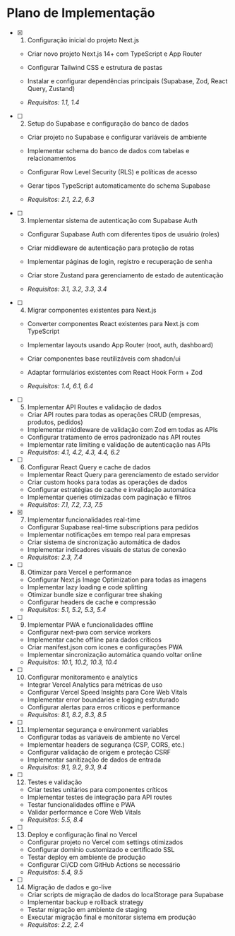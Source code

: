 # Plano de Implementação

- [x] 1. Configuração inicial do projeto Next.js



  - Criar novo projeto Next.js 14+ com TypeScript e App Router
  - Configurar Tailwind CSS e estrutura de pastas
  - Instalar e configurar dependências principais (Supabase, Zod, React Query, Zustand)



  - _Requisitos: 1.1, 1.4_

- [ ] 2. Setup do Supabase e configuração do banco de dados
  - Criar projeto no Supabase e configurar variáveis de ambiente


  - Implementar schema do banco de dados com tabelas e relacionamentos
  - Configurar Row Level Security (RLS) e políticas de acesso
  - Gerar tipos TypeScript automaticamente do schema Supabase
  - _Requisitos: 2.1, 2.2, 6.3_





- [ ] 3. Implementar sistema de autenticação com Supabase Auth
  - Configurar Supabase Auth com diferentes tipos de usuário (roles)
  - Criar middleware de autenticação para proteção de rotas



  - Implementar páginas de login, registro e recuperação de senha
  - Criar store Zustand para gerenciamento de estado de autenticação
  - _Requisitos: 3.1, 3.2, 3.3, 3.4_




- [ ] 4. Migrar componentes existentes para Next.js
  - Converter componentes React existentes para Next.js com TypeScript
  - Implementar layouts usando App Router (root, auth, dashboard)
  - Criar componentes base reutilizáveis com shadcn/ui


  - Adaptar formulários existentes com React Hook Form + Zod
  - _Requisitos: 1.4, 6.1, 6.4_

- [ ] 5. Implementar API Routes e validação de dados
  - Criar API routes para todas as operações CRUD (empresas, produtos, pedidos)
  - Implementar middleware de validação com Zod em todas as APIs
  - Configurar tratamento de erros padronizado nas API routes
  - Implementar rate limiting e validação de autenticação nas APIs
  - _Requisitos: 4.1, 4.2, 4.3, 4.4, 6.2_

- [ ] 6. Configurar React Query e cache de dados
  - Implementar React Query para gerenciamento de estado servidor
  - Criar custom hooks para todas as operações de dados
  - Configurar estratégias de cache e invalidação automática
  - Implementar queries otimizadas com paginação e filtros
  - _Requisitos: 7.1, 7.2, 7.3, 7.5_

- [x] 7. Implementar funcionalidades real-time


  - Configurar Supabase real-time subscriptions para pedidos
  - Implementar notificações em tempo real para empresas
  - Criar sistema de sincronização automática de dados
  - Implementar indicadores visuais de status de conexão
  - _Requisitos: 2.3, 7.4_

- [ ] 8. Otimizar para Vercel e performance
  - Configurar Next.js Image Optimization para todas as imagens
  - Implementar lazy loading e code splitting
  - Otimizar bundle size e configurar tree shaking
  - Configurar headers de cache e compressão
  - _Requisitos: 5.1, 5.2, 5.3, 5.4_

- [ ] 9. Implementar PWA e funcionalidades offline
  - Configurar next-pwa com service workers
  - Implementar cache offline para dados críticos
  - Criar manifest.json com ícones e configurações PWA
  - Implementar sincronização automática quando voltar online
  - _Requisitos: 10.1, 10.2, 10.3, 10.4_

- [ ] 10. Configurar monitoramento e analytics
  - Integrar Vercel Analytics para métricas de uso
  - Configurar Vercel Speed Insights para Core Web Vitals
  - Implementar error boundaries e logging estruturado
  - Configurar alertas para erros críticos e performance
  - _Requisitos: 8.1, 8.2, 8.3, 8.5_

- [ ] 11. Implementar segurança e environment variables
  - Configurar todas as variáveis de ambiente no Vercel
  - Implementar headers de segurança (CSP, CORS, etc.)
  - Configurar validação de origem e proteção CSRF
  - Implementar sanitização de dados de entrada
  - _Requisitos: 9.1, 9.2, 9.3, 9.4_

- [ ] 12. Testes e validação
  - Criar testes unitários para componentes críticos
  - Implementar testes de integração para API routes
  - Testar funcionalidades offline e PWA
  - Validar performance e Core Web Vitals
  - _Requisitos: 5.5, 8.4_

- [ ] 13. Deploy e configuração final no Vercel
  - Configurar projeto no Vercel com settings otimizados
  - Configurar domínio customizado e certificado SSL
  - Testar deploy em ambiente de produção
  - Configurar CI/CD com GitHub Actions se necessário
  - _Requisitos: 5.4, 9.5_

- [ ] 14. Migração de dados e go-live
  - Criar scripts de migração de dados do localStorage para Supabase
  - Implementar backup e rollback strategy
  - Testar migração em ambiente de staging
  - Executar migração final e monitorar sistema em produção
  - _Requisitos: 2.2, 2.4_